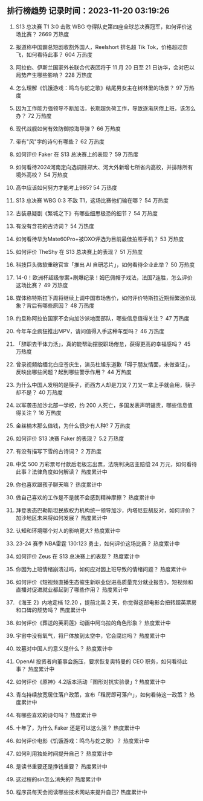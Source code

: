 
## 排行榜趋势 记录时间：2023-11-20 03:19:26
  
  1. S13 总决赛 T1 3:0 击败 WBG 夺得队史第四座全球总决赛冠军，如何评价这场比赛？ 2669 万热度
    
  2. 报道称中国霸总短剧收割外国人，Reelshort 排名超 Tik Tok，价格超过奈飞，如何看待此事？ 604 万热度
    
  3. 阿拉伯、伊斯兰国家外长联合代表团将于 11 月 20 日至 21 日访华，会对巴以局势产生哪些影响？ 228 万热度
    
  4. 怎么理解《饥饿游戏：鸣鸟与蛇之歌》结尾男女主在树林里的场景？ 97 万热度
    
  5. 因为工作能力强领导不断加活，长期超负荷工作，导致逐渐厌倦上班，该怎么办？ 72 万热度
    
  6. 现代战舰如何有效防御掠海导弹？ 66 万热度
    
  7. 带有"风"字的诗句有哪些？ 62 万热度
    
  8. 如何评价 Faker 在 S13 总决赛上的表现？ 59 万热度
    
  9. 如何看待2024河南定向选调除郑大、河大外新增七所省内高校，并排除所有境外高校？ 54 万热度
    
  10. 高中应该如何努力才能考上985? 54 万热度
    
  11. S13 总决赛 WBG 0:3 不敌 T1，这场比赛他们输在哪？ 54 万热度
    
  12. 古装悬疑剧《繁城之下》有哪些细思极恐的细节？ 54 万热度
    
  13. 有没有含花的古诗词？ 54 万热度
    
  14. 如何看待华为Mate60Pro+被DXO评选为目前最佳拍照手机？ 53 万热度
    
  15. 如何评价 TheShy 在 S13 总决赛上的表现？ 51 万热度
    
  16. 科技巨头微软重磅官宣「推出 AI 自研芯片」，如何看待企业此举？ 50 万热度
    
  17. 14-0！欧洲杯超级惨案+刷爆纪录！姆巴佩帽子戏法，法国7连胜，怎么评价这场比赛？ 49 万热度
    
  18. 媒体称特斯拉下周将继续上调中国市场售价，如何评价特斯拉近期频繁涨价现象？背后有哪些原因？ 48 万热度
    
  19. 约旦称阿拉伯国家不会向加沙派地面部队，哪些信息值得关注？ 47 万热度
    
  20. 今年车企疯狂推出MPV，请问值得入手这种车型吗？ 46 万热度
    
  21. 「辞职去干体力活」，真的能帮助摆脱职场倦怠，获得更高的幸福感吗？ 45 万热度
    
  22. 曾录视频给缅北白应苍庆生，演员杜旭东道歉「碍于朋友情面，未做查证」，反映出哪些问题？起到哪些警示作用？ 44 万热度
    
  23. 为什么中国人发明的是筷子，而西方人却是刀叉？刀叉一拿上手就会用，筷子却不是？ 40 万热度
    
  24. 以军袭击加沙北部一学校，约 200 人死亡，多国发表声明谴责，哪些信息值得关注？ 16 万热度
    
  25. 金丝楠木那么值钱，为什么很少有人种? 7 万热度
    
  26. 如何评价 S13 决赛 Faker 的表现？ 5.2 万热度
    
  27. 有没有描写下雪的古诗词？ 2 万热度
    
  28. 中奖 500 万彩票号付款后老板忘出票，法院判决店主赔偿 24 万元，如何看待此事？法律角度如何解读？ 热度累计中
    
  29. 你也喜欢跟孩子聊天嘛？ 热度累计中
    
  30. 做自己喜欢的工作是不是就不会感到精神摩擦？ 热度累计中
    
  31. 拜登表态巴勒斯坦民族权力机构统一领导加沙，内塔尼亚胡反对，如何评价？加沙地区未来将如何发展？ 热度累计中
    
  32. 认知和环境哪个对人的影响更大? 热度累计中
    
  33. 23-24 赛季 NBA雷霆 130:123 勇士，如何评价这场比赛？ 热度累计中
    
  34. 如何评价 Zeus 在 S13 总决赛上的表现？ 热度累计中
    
  35. 你因为上班情绪崩溃过吗，如何应对因上班导致的情绪问题？ 热度累计中
    
  36. 如何评价《短视频直播生态催生新职业促进高质量充分就业报告》，短视频和直播对促进就业都起到了哪些作用？ 热度累计中
    
  37. 《海王 2》内地定档 12.20 ，提前北美 2 天，你觉得这部电影会扭转超英票房和口碑的颓势吗？ 热度累计中
    
  38. 如何评价《葬送的芙莉莲》动画中阿乌拉的角色形象？ 热度累计中
    
  39. 宇宙中没有氧气，将尸体放到太空中，它会腐烂吗？ 热度累计中
    
  40. 坟墓对中国人的意义是什么？ 热度累计中
    
  41. OpenAI 投资者向董事会施压，要求恢复奥特曼的 CEO 职务，如何看待此事？ 热度累计中
    
  42. 如何评价《原神》4.2版本活动「图形对抗实验录」? 热度累计中
    
  43. 青岛持续放宽居住落户政策，宣布「租房即可落户」，如何看待这一政策？ 热度累计中
    
  44. 有哪些喜欢的诗句吗？ 热度累计中
    
  45. 十年了，为什么 Faker 还是可以这么强？ 热度累计中
    
  46. 如何评价电影《饥饿游戏：鸣鸟与蛇之歌》？ 热度累计中
    
  47. 如何利用独处时间提升自己？ 热度累计中
    
  48. 是读书重要还是挣钱重要？ 热度累计中
    
  49. 这过程的sin怎么消失的? 热度累计中
    
  50. 程序员每天会阅读哪些技术网站来提升自己? 热度累计中
    